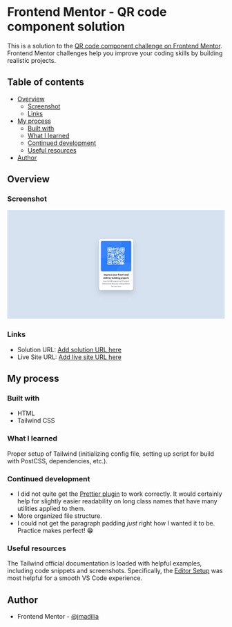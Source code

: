 # Frontend Mentor - QR code component solution

This is a solution to the [QR code component challenge on Frontend Mentor](https://www.frontendmentor.io/challenges/qr-code-component-iux_sIO_H). Frontend Mentor challenges help you improve your coding skills by building realistic projects.

## Table of contents

- [Overview](#overview)
  - [Screenshot](#screenshot)
  - [Links](#links)
- [My process](#my-process)
  - [Built with](#built-with)
  - [What I learned](#what-i-learned)
  - [Continued development](#continued-development)
  - [Useful resources](#useful-resources)
- [Author](#author)

## Overview

### Screenshot

![](./images/qr-code-component-screenshot.jpg)

### Links

- Solution URL: [Add solution URL here](https://github.com/jmadilia/qr-code-component)
- Live Site URL: [Add live site URL here](https://jmadilia.github.io/qr-code-component/)

## My process

### Built with

- HTML
- Tailwind CSS

### What I learned

Proper setup of Tailwind (initializing config file, setting up script for build with PostCSS, dependencies, etc.).

### Continued development

- I did not quite get the [Prettier plugin](https://tailwindcss.com/docs/editor-setup#automatic-class-sorting-with-prettier) to work correctly. It would certainly help for slightly easier readability on long class names that have many utilities applied to them.
- More organized file structure.
- I could not get the paragraph padding <i>just</i> right how I wanted it to be. Practice makes perfect! :grin:

### Useful resources

The Tailwind official documentation is loaded with helpful examples, including code snippets and screenshots. Specifically, the [Editor Setup](https://tailwindcss.com/docs/editor-setup) was most helpful for a smooth VS Code experience.

## Author

- Frontend Mentor - [@jmadilia](https://www.frontendmentor.io/profile/jmadilia)

